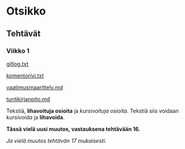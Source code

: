 # Otsikko

## Tehtävät

### Viikko 1

[gitlog.txt](https://github.com/nie-ed/ot-harjoitustyo/blob/master/laskarit/viikko1/gitlog.txt)

[komentorivi.txt](https://github.com/nie-ed/ot-harjoitustyo/blob/master/laskarit/viikko1/komentorivi.txt)

[vaatimusmaarittely.md](https://github.com/nie-ed/ot-harjoitustyo/blob/master/dokumentaatio/vaatimusmaarittely.md)

[tuntikirjanpito.md](https://github.com/nie-ed/ot-harjoitustyo/blob/master/dokumentaatio/tuntikirjanpito.md)

Tekstiä, **lihavoituja osioita** ja *kursivoituja osioita*.
Tekstiä siis voidaan *kursivoida* ja **lihavoida**.

**Tässä vielä uusi muutos, vastauksena tehtävään 16.**

*Ja vielä muutos tehtävän 17 mukaisesti.*
